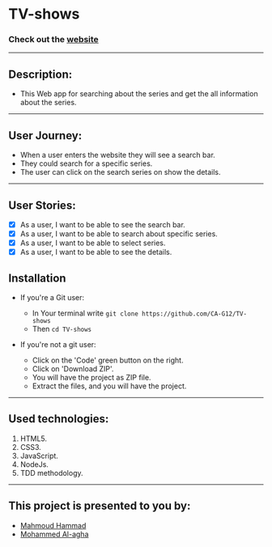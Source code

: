 # TV-shows

### Check out the [website](https://tv-show-w4.herokuapp.com/)

---

## Description:

-  This Web app for searching about the series and get the all information about the series.

---

## User Journey:

- When a user enters the website they will see a search bar.
- They could search for a specific series.
- The user can click on the search series on show the details.

---

## User Stories:

- [x] As a user, I want to be able to see the search bar.
- [x] As a user, I want to be able to search about specific series.
- [x] As a user, I want to be able to select series.
- [x] As a user, I want to be able to see the details.

## Installation

- If you're a Git user:

  - In Your terminal write
    `git clone https://github.com/CA-G12/TV-shows`
  - Then `cd TV-shows`

- If you're not a git user:

  - Click on the 'Code' green button on the right.
  - Click on 'Download ZIP'.
  - You will have the project as ZIP file.
  - Extract the files, and you will have the project.

---

## Used technologies:

1. HTML5.
2. CSS3.
3. JavaScript.
4. NodeJs.
5. TDD methodology.

---

## This project is presented to you by:

- [Mahmoud Hammad](https://github.com/mahmoudhammad309)
- [Mohammed Al-agha](https://github.com/mohammedagha27)
